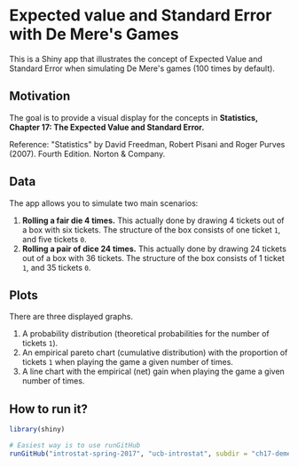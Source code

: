 # Expected value and Standard Error with De Mere's Games

This is a Shiny app that illustrates the concept of Expected Value and Standard Error 
when simulating De Mere's games (100 times by default).


## Motivation

The goal is to provide a visual display for the concepts in __Statistics, Chapter 17: The Expected Value and Standard Error.__

Reference: "Statistics" by David Freedman, Robert Pisani and Roger Purves (2007). Fourth Edition. Norton & Company.


## Data

The app allows you to simulate two main scenarios:

1. __Rolling a fair die 4 times.__ This actually done by drawing 4 tickets out of a box with six tickets.
The structure of the box consists of one ticket `1`, and five tickets `0`.
2. __Rolling a pair of dice 24 times.__ This actually done by drawing 24 tickets out of a box with 36 tickets.
The structure of the box consists of 1 ticket `1`, and 35 tickets `0`.


## Plots

There are three displayed graphs.

1. A probability distribution (theoretical probabilities for the number of tickets `1`).
2. An empirical pareto chart (cumulative distribution) with the proportion of tickets `1` when 
playing the game a given number of times.
3. A line chart with the empirical (net) gain when playing the game a given number of times.


## How to run it?

```R
library(shiny)

# Easiest way is to use runGitHub
runGitHub("introstat-spring-2017", "ucb-introstat", subdir = "ch17-demere-games")
```
